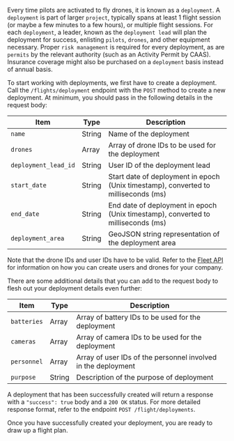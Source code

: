 <!-- https://markdowntohtml.com/ -->
<!-- https://www.textfixer.com/tools/remove-line-breaks.php -->

Every time pilots are activated to fly drones, it is known as a `deployment`. A `deployment` is part of larger `project`, typically spans at least 1 flight session (or maybe a few minutes to a few hours), or multiple flight sessions. For each `deployment`, a leader, known as the `deployment lead` will plan the deployment for success, enlisting `pilots`, `drones`, and other equipment necessary. Proper `risk management` is required for every deployment, as are `permits` by the relevant authority (such as an Activity Permit by CAAS). Insurance coverage might also be purchased on a `deployment` basis instead of annual basis.

To start working with deployments, we first have to create a deployment. Call the `/flights/deployment` endpoint with the `POST` method to create a new deployment. At minimum, you should pass in the following details in the request body:

| Item                 | Type   | Description                                                                        |
| -------------------- | ------ | ---------------------------------------------------------------------------------- |
| `name`               | String | Name of the deployment                                                             |
| `drones`             | Array  | Array of drone IDs to be used for the deployment                                   |
| `deployment_lead_id` | String | User ID of the deployment lead                                                     |
| `start_date`         | String | Start date of deployment in epoch (Unix timestamp), converted to milliseconds (ms) |
| `end_date`           | String | End date of deployment in epoch (Unix timestamp), converted to milliseconds (ms)   |
| `deployment_area`    | String | GeoJSON string representation of the deployment area                               |

Note that the drone IDs and user IDs have to be valid. Refer to the [Fleet API](#) for information on how you can create users and drones for your company.

There are some additional details that you can add to the request body to flesh out your deployment details even further:

| Item        | Type   | Description                                                   |
| ----------- | ------ | ------------------------------------------------------------- |
| `batteries` | Array  | Array of battery IDs to be used for the deployment            |
| `cameras`   | Array  | Array of camera IDs to be used for the deployment             |
| `personnel` | Array  | Array of user IDs of the personnel involved in the deployment |
| `purpose`   | String | Description of the purpose of deployment                      |

A deployment that has been successfully created will return a response with a `"success": true` body and a `200 OK` status. For more detailed response format, refer to the endpoint `POST /flight/deployments`.

Once you have successfully created your deployment, you are ready to draw up a flight plan.